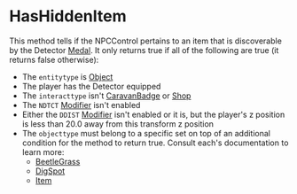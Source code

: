 # HasHiddenItem
This method tells if the NPCControl pertains to an item that is discoverable by the Detector [Medal](../../Enums%20and%20IDs/Medal.md). It only returns true if all of the following are true (it returns false otherwise):
- The `entitytype` is [Object](../Object.md)
- The player has the Detector equipped
- The `interacttype` isn't [CaravanBadge](../Interaction/CaravanBadge.md) or [Shop](../Interaction/Shop.md)
- The `NDTCT` [Modifier](../../EntityControl/Modifiers.md) isn't enabled
- Either the `DDIST` [Modifier](../EntityControl/Modifiers.md) isn't enabled or it is, but the player's z position is less than 20.0 away from this transform z position
- The `objecttype` must belong to a specific set on top of an additional condition for the method to return true. Consult each's documentation to learn more:
  - [BeetleGrass](../ObjectTypes/BeetleGrass.md)
  - [DigSpot](../ObjectTypes/DigSpot.md)
  - [Item](../ObjectTypes/Item.md)

